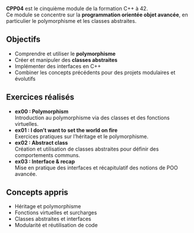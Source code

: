 **CPP04** est le cinquième module de la formation C++ à 42.  
Ce module se concentre sur la **programmation orientée objet avancée**, en particulier le polymorphisme et les classes abstraites.

## Objectifs
- Comprendre et utiliser le **polymorphisme**  
- Créer et manipuler des **classes abstraites**  
- Implémenter des interfaces en C++  
- Combiner les concepts précédents pour des projets modulaires et évolutifs  

## Exercices réalisés
- **ex00 : Polymorphism**  
  Introduction au polymorphisme via des classes et des fonctions virtuelles.  
- **ex01 : I don’t want to set the world on fire**  
  Exercices pratiques sur l’héritage et le polymorphisme.  
- **ex02 : Abstract class**  
  Création et utilisation de classes abstraites pour définir des comportements communs.  
- **ex03 : Interface & recap**  
  Mise en pratique des interfaces et récapitulatif des notions de POO avancée.  

## Concepts appris
- Héritage et polymorphisme  
- Fonctions virtuelles et surcharges  
- Classes abstraites et interfaces  
- Modularité et réutilisation de code  
